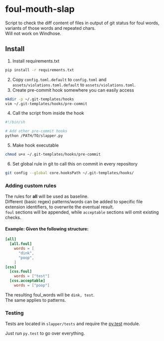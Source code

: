 # foul-mouth-slap
Script to check the diff content of files in output of git status for foul words, variants of those words and repeated chars.  
Will not work on Windhose.

## Install

1. Install requirements.txt
```bash
pip install -r requirements.txt
```

2. Copy `config.toml.default` to `config.toml` and `assets/violations.toml.default` to `assets/violations.toml`.
3. Create pre-commit hook somewhere you can easily access
```bash
mkdir -p ~/.git-templates/hooks
vim ~/.git-templates/hooks/pre-commit
```

4. Call the script from inside the hook
```bash
#!/bin/sh

# Add other pre-commit hooks 
python /PATH/TO/slapper.py
```

5. Make hook executable
```bash
chmod u+x ~/.git-templates/hooks/pre-commit
```

6. Set global rule in git to call this on commit in every repository
```bash
git config --global core.hooksPath ~/.git-templates/hooks/
```

### Adding custom rules
The rules for __all__ will be used as baseline.  
Different (basic regex) patterns/words can be added to specific file extension identifiers, to overwrite the eventual result.  
`foul` sections will be appended, while `acceptable` sections will omit existing checks.

#### Example: Given the following structure:
```toml
[all]
  [all.foul]
    words = [
      "dink",
      "poop",
    ]
[css]
  [css.foul]
    words = ["test"]
  [css.acceptable]
    words = ["poop"]
```
The resulting foul_words will be `dink, test`.  
The same applies to patterns.

### Testing
Tests are located in `slapper/tests` and require the [py.test](https://docs.pytest.org/en/latest/) module.  

Just run `py.test` to go over everything.